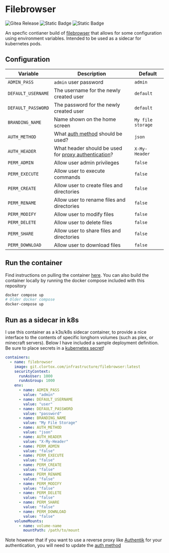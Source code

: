 # Filebrowser

![Gitea Release](https://img.shields.io/gitea/v/release/Infrastructure/Filebrowser?gitea_url=https%3A%2F%2Fgit.clortox.com)
![Static Badge](https://img.shields.io/badge/Gitea-g?style=flat-square&logo=gitea&logoColor=black&labelColor=grey&color=blue&link=https%3A%2F%2Fgit.clortox.com%2FInfrastructure%2FFilebrowser)
![Static Badge](https://img.shields.io/badge/Github-g?style=flat-square&logo=github&logoColor=black&labelColor=grey&color=blue&link=https%3A%2F%2Fgithub.com%2FClortox%2FFilebrowser)


An specfic contianer build of [filebrowser](https://filebrowser.org) that allows for some configuration using environment variables.
Intended to be used as a sidecar for kubernetes pods.

## Configuration

| Variable          | Description                                                                        | Default         |
|-------------------|------------------------------------------------------------------------------------|-----------------|
| `ADMIN_PASS`      | `admin` user password                                                              | `admin`         |
| `DEFAULT_USERNAME`| The username for the newly created user                                            | `default`       |
| `DEFAULT_PASSWORD`| The password for the newly created user                                            | `default`       |
| `BRANDING_NAME`   | Name shown on the home screen                                                      | `My file storage`|
| `AUTH_METHOD`     | What [auth method](https://filebrowser.org/configuration/authentication-method) should be used? | `json` |
| `AUTH_HEADER`     | What header should be used for [proxy authentication](https://filebrowser.org/configuration/authentication-method#proxy-header)? | `X-My-Header` |
| `PERM_ADMIN`      | Allow user admin privileges                                                        | `false`         |
| `PERM_EXECUTE`    | Allow user to execute commands                                                     | `false`         |
| `PERM_CREATE`     | Allow user to create files and directories                                         | `false`         |
| `PERM_RENAME`     | Allow user to rename files and directories                                         | `false`         |
| `PERM_MODIFY`     | Allow user to modify files                                                         | `false`         |
| `PERM_DELETE`     | Allow user to delete files                                                         | `false`         |
| `PERM_SHARE`      | Allow user to share files and directories                                          | `false`         |
| `PERM_DOWNLOAD`   | Allow user to download files                                                       | `false`         |

## Run the container

Find instructions on pulling the container [here](https://git.clortox.com/Infrastructure/-/packages/container/filebrowser/latest).
You can also build the container locally by running the docker compose included with this repository

```bash
docker compose up
# Older docker compose
docker-compose up
```

## Run as a sidecar in k8s

I use this container as a k3s/k8s sidecar container, to provide a nice interface to the contents of specific longhorn
volumes (such as plex, or minecraft servers). Below I have included a sample deployment definition. Be sure to place
secrets in a [kubernetes secret](https://kubernetes.io/docs/concepts/configuration/secret/)!


```yaml
containers:
  - name: filebrowser
    image: git.clortox.com/infrastructure/filebrowser:latest
    securityContext:
      runAsUser: 1000
      runAsGroup: 1000
    env:
      - name: ADMIN_PASS
        value: "admin"
      - name: DEFAULT_USERNAME
        value: "user"
      - name: DEFAULT_PASSWORD
        value: "password"
      - name: BRANDING_NAME
        value: "My File Storage"
      - name: AUTH_METHOD
        value: "json"
      - name: AUTH_HEADER
        value: "X-My-Header"
      - name: PERM_ADMIN
        value: "false"
      - name: PERM_EXECUTE
        value: "false"
      - name: PERM_CREATE
        value: "false"
      - name: PERM_RENAME
        value: "false"
      - name: PERM_MODIFY
        value: "false"
      - name: PERM_DELETE
        value: "false"
      - name: PERM_SHARE
        value: "false"
      - name: PERM_DOWNLOAD
        value: "false"
    volumeMounts:
      - name: volume-name
        mountPath: /path/to/mount
```

Note however that if you want to use a reverse proxy like [Authentik](https://goauthentik.io) for your authentication,
you will need to update the [auth method](https://filebrowser.org/configuration/authentication-method#proxy-header)
